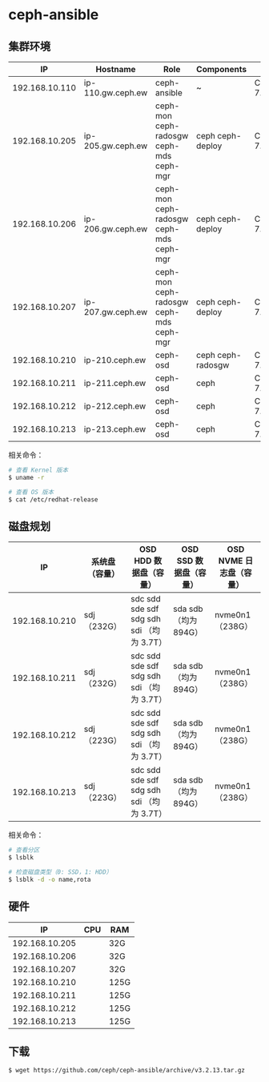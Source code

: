 # ceph-ansible

## 集群环境

| IP             | Hostname          | Role                                    | Components        | OS              | Kernel         |
| -------------- | ----------------- | --------------------------------------- | ----------------- | --------------- | -------------- |
| 192.168.10.110 | ip-110.gw.ceph.ew | ceph-ansible                            | ~                 | CentOS 7.4.1708 | 3.10.0-693.el7 |
| 192.168.10.205 | ip-205.gw.ceph.ew | ceph-mon ceph-radosgw ceph-mds ceph-mgr | ceph ceph-deploy  | CentOS 7.5.1804 | 3.10.0-862.el7 |
| 192.168.10.206 | ip-206.gw.ceph.ew | ceph-mon ceph-radosgw ceph-mds ceph-mgr | ceph ceph-deploy  | CentOS 7.5.1804 | 3.10.0-862.el7 |
| 192.168.10.207 | ip-207.gw.ceph.ew | ceph-mon ceph-radosgw ceph-mds ceph-mgr | ceph ceph-deploy  | CentOS 7.5.1804 | 3.10.0-862.el7 |
| 192.168.10.210 | ip-210.ceph.ew    | ceph-osd                                | ceph ceph-radosgw | CentOS 7.5.1804 | 3.10.0-862.el7 |
| 192.168.10.211 | ip-211.ceph.ew    | ceph-osd                                | ceph              | CentOS 7.5.1804 | 3.10.0-862.el7 |
| 192.168.10.212 | ip-212.ceph.ew    | ceph-osd                                | ceph              | CentOS 7.5.1804 | 3.10.0-862.el7 |
| 192.168.10.213 | ip-213.ceph.ew    | ceph-osd                                | ceph              | CentOS 7.5.1804 | 3.10.0-862.el7 |

相关命令：

```sh
# 查看 Kernel 版本
$ uname -r

# 查看 OS 版本
$ cat /etc/redhat-release
```

## 磁盘规划

| IP             | 系统盘（容量） | OSD HDD 数据盘（容量）                    | OSD SSD 数据盘（容量） | OSD NVME 日志盘（容量） |
| -------------- | -------------- | ----------------------------------------- | ---------------------- | ----------------------- |
| 192.168.10.210 | sdj（232G）    | sdc sdd sde sdf sdg sdh sdi （均为 3.7T） | sda sdb （均为 894G）  | nvme0n1（238G）         |
| 192.168.10.211 | sdj（232G）    | sdc sdd sde sdf sdg sdh sdi （均为 3.7T） | sda sdb （均为 894G）  | nvme0n1（238G）         |
| 192.168.10.212 | sdj（223G）    | sdc sdd sde sdf sdg sdh sdi （均为 3.7T） | sda sdb （均为 894G）  | nvme0n1（238G）         |
| 192.168.10.213 | sdj（223G）    | sdc sdd sde sdf sdg sdh sdi （均为 3.7T） | sda sdb （均为 894G）  | nvme0n1（238G）         |

相关命令：

```sh
# 查看分区
$ lsblk

# 检查磁盘类型（0: SSD，1: HDD）
$ lsblk -d -o name,rota
```

## 硬件

| IP             | CPU | RAM  |
| -------------- | --- | ---- |
| 192.168.10.205 |     | 32G  |
| 192.168.10.206 |     | 32G  |
| 192.168.10.207 |     | 32G  |
| 192.168.10.210 |     | 125G |
| 192.168.10.211 |     | 125G |
| 192.168.10.212 |     | 125G |
| 192.168.10.213 |     | 125G |

## 下载

```sh
$ wget https://github.com/ceph/ceph-ansible/archive/v3.2.13.tar.gz
```
